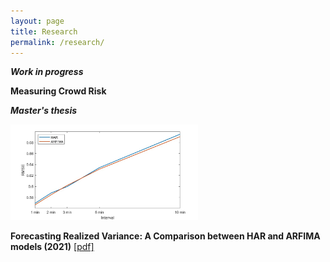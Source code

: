 ```yaml
---
layout: page
title: Research
permalink: /research/
---
```

***Work in progress***

**Measuring Crowd Risk**

***Master's thesis***

<img src="https://github.com/ajda-marjanovic/ajda-marjanovic.github.io/blob/master/images/rmse1.jpg?raw=true" width="300">  

**Forecasting Realized Variance: A Comparison between HAR and ARFIMA models (2021)** [[pdf]](http://www.cek.ef.uni-lj.si/magister/marjanovic4166-B.pdf)
